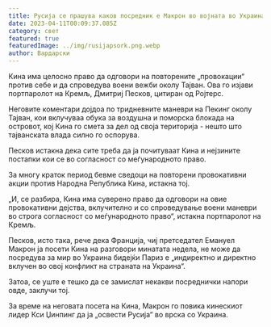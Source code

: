 ```yaml
---
title: Русија се прашува каков посредник е Макрон во војната во Украина
date: 2023-04-11T00:09:37.085Z
category: свет
featured: true
featuredImage: ../img/rusijapsork.png.webp
author: Вардарски
---
```


Кина има целосно право да одговори на повторените „провокации“ против себе и да спроведува воени вежби околу Тајван. Ова го изјави портпаролот на Кремљ, Дмитриј Песков, цитиран од Ројтерс.

Неговите коментари дојдоа по тридневните маневри на Пекинг околу Тајван, кои вклучуваа обука за воздушна и поморска блокада на островот, кој Кина го смета за дел од своја територија - нешто што тајванската влада силно го оспорува.

Песков истакна дека сите треба да ја почитуваат Кина и нејзините постапки кои се во согласност со меѓународното право.

За многу краток период бевме сведоци на повторени провокативни акции против Народна Република Кина, истакна тој.

„И, се разбира, Кина има суверено право да одговори на овие провокативни дејства, вклучително и со спроведување воени маневри во строга согласност со меѓународното право“, истакна портпаролот на Кремљ.

Песков, исто така, рече дека Франција, чиј претседател Емануел Макрон ја посети Кина на разговори минатата недела, не може да посредува за мир во Украина бидејќи Париз е „индиректно и директно вклучен во овој конфликт на страната на Украина“.

Затоа, се уште е тешко да се замислат некакви посреднички напори овде, заклучи тој.

За време на неговата посета на Кина, Макрон го повика кинескиот лидер Кси Џинпинг да ја „освести Русија“ во врска со Украина.
